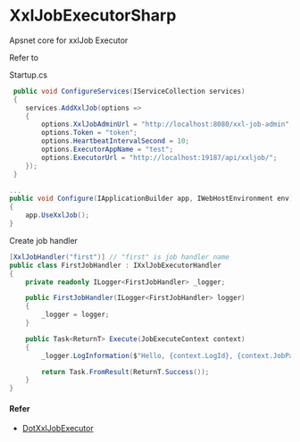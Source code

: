 # XxlJobExecutorSharp
 Apsnet core for xxlJob Executor

Refer to


Startup.cs
```csharp
 public void ConfigureServices(IServiceCollection services)
 {
	services.AddXxlJob(options =>
	{
		options.XxlJobAdminUrl = "http://localhost:8080/xxl-job-admin";
		options.Token = "token";
		options.HeartbeatIntervalSecond = 10;
		options.ExecutorAppName = "test";
		options.ExecutorUrl = "http://localhost:19187/api/xxljob/";
	});
 }

...
public void Configure(IApplicationBuilder app, IWebHostEnvironment env)
{
	app.UseXxlJob();
}
```

Create job handler
```csharp
[XxlJobHandler("first")] // "first" is job handler name
public class FirstJobHandler : IXxlJobExecutorHandler
{
	private readonly ILogger<FirstJobHandler> _logger;

	public FirstJobHandler(ILogger<FirstJobHandler> logger)
	{
		_logger = logger;
	}

	public Task<ReturnT> Execute(JobExecuteContext context)
	{
		_logger.LogInformation($"Hello, {context.LogId}, {context.JobParameter}");

		return Task.FromResult(ReturnT.Success());
	}
}
```

#### Refer
- [DotXxlJobExecutor](https://github.com/linzhiqiang/DotXxlJobExecutor "DotXxlJobExecutor")